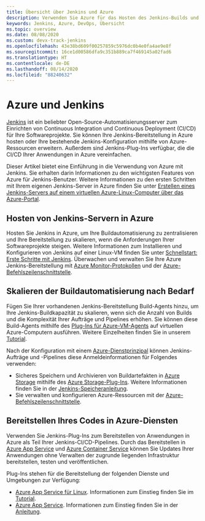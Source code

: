 ```yaml
---
title: Übersicht über Jenkins und Azure
description: Verwenden Sie Azure für das Hosten des Jenkins-Builds und das Bereitstellen von Automatisierungsservern. Nutzen Sie darüber hinaus Azure Compute- und Azure Storage-Ressourcen, um die Pipelines für Continuous Integration und Continuous Deployment (CI/CD) zu erweitern.
keywords: Jenkins, Azure, DevOps, Übersicht
ms.topic: overview
ms.date: 08/08/2020
ms.custom: devx-track-jenkins
ms.openlocfilehash: 43e38bd609f00257859c5976dc0b4e0fa4ae9e8f
ms.sourcegitcommit: 16ce1d00586dfa9c351b889ca7f469145a02fad6
ms.translationtype: HT
ms.contentlocale: de-DE
ms.lasthandoff: 08/14/2020
ms.locfileid: "88240632"
---
```

# <a name="azure-and-jenkins"></a>Azure und Jenkins

[Jenkins](https://jenkins.io/) ist ein beliebter Open-Source-Automatisierungsserver zum Einrichten von Continuous Integration und Continuous Deployment (CI/CD) für Ihre Softwareprojekte. Sie können Ihre Jenkins-Bereitstellung in Azure hosten oder Ihre bestehende Jenkins-Konfiguration mithilfe von Azure-Ressourcen erweitern. Außerdem sind Jenkins-Plug-Ins verfügbar, die die CI/CD Ihrer Anwendungen in Azure vereinfachen.

Dieser Artikel bietet eine Einführung in die Verwendung von Azure mit Jenkins. Sie erhalten darin Informationen zu den wichtigsten Features von Azure für Jenkins-Benutzer. Weitere Informationen zu den ersten Schritten mit Ihrem eigenen Jenkins-Server in Azure finden Sie unter [Erstellen eines Jenkins-Servers auf einem virtuellen Azure-Linux-Computer über das Azure-Portal](configure-on-linux-vm.md).

## <a name="host-your-jenkins-servers-in-azure"></a>Hosten von Jenkins-Servern in Azure

Hosten Sie Jenkins in Azure, um Ihre Buildautomatisierung zu zentralisieren und Ihre Bereitstellung zu skalieren, wenn die Anforderungen Ihrer Softwareprojekte steigen. Weitere Informationen zum Installieren und Konfigurieren von Jenkins auf einer Linux-VM finden Sie unter [Schnellstart: Erste Schritte mit Jenkins](configure-on-linux-vm.md). Überwachen und verwalten Sie Ihre Azure Jenkins-Bereitstellung mit [Azure Monitor-Protokollen](/azure/log-analytics/log-analytics-overview) und der [Azure-Befehlszeilenschnittstelle](/cli/azure).

## <a name="scale-your-build-automation-on-demand"></a>Skalieren der Buildautomatisierung nach Bedarf

Fügen Sie Ihrer vorhandenen Jenkins-Bereitstellung Build-Agents hinzu, um Ihre Jenkins-Buildkapazität zu skalieren, wenn sich die Anzahl von Builds und die Komplexität Ihrer Aufträge und Pipelines erhöhen. Sie können diese Build-Agents mithilfe des [Plug-Ins für Azure-VM-Agents](https://plugins.jenkins.io/azure-vm-agents) auf virtuellen Azure-Computern ausführen. Weitere Einzelheiten finden Sie in unserem [Tutorial](/azure/jenkins/jenkins-azure-vm-agents).

Nach der Konfiguration mit einem [Azure-Dienstprinzipal](/azure/azure-resource-manager/resource-group-overview) können Jenkins-Aufträge und -Pipelines diese Anmeldeinformationen für Folgendes verwenden:

- Sicheres Speichern und Archivieren von Buildartefakten in [Azure Storage](/azure/storage/common/storage-introduction) mithilfe des [Azure Storage-Plug-Ins](https://plugins.jenkins.io/windows-azure-storage). Weitere Informationen finden Sie in der [Jenkins-Speicheranleitung](azure-storage-blobs-as-build-artifact-repository.md).
- Sie verwalten und konfigurieren Azure-Ressourcen mit der [Azure-Befehlszeilenschnittstelle](deploy-to-azure-app-service-using-azure-cli.md).

## <a name="deploy-your-code-into-azure-services"></a>Bereitstellen Ihres Codes in Azure-Diensten

Verwenden Sie Jenkins-Plug-Ins zum Bereitstellen von Anwendungen in Azure als Teil Ihrer Jenkins-CI/CD-Pipelines. Durch das Bereitstellen in [Azure App Service](/azure/app-service/) und [Azure Container Service](/azure/container-service/kubernetes/) können Sie Updates Ihrer Anwendungen ohne Verwalten der zugrunde liegenden Infrastruktur bereitstellen, testen und veröffentlichen.

 Plug-Ins stehen für die Bereitstellung der folgenden Dienste und Umgebungen zur Verfügung:

- [Azure App Service für Linux](/azure/app-service/containers/app-service-linux-intro). Informationen zum Einstieg finden Sie im [Tutorial](deploy-from-github-to-azure-app-service.md).
- [Azure App Service](/azure/app-service/overview). Informationen zum Einstieg finden Sie in der [Anleitung](deploy-to-azure-app-service-using-plugin.md).